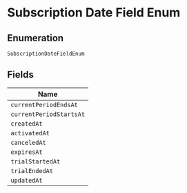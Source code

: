 
# Subscription Date Field Enum

## Enumeration

`SubscriptionDateFieldEnum`

## Fields

| Name |
|  --- |
| `currentPeriodEndsAt` |
| `currentPeriodStartsAt` |
| `createdAt` |
| `activatedAt` |
| `canceledAt` |
| `expiresAt` |
| `trialStartedAt` |
| `trialEndedAt` |
| `updatedAt` |

